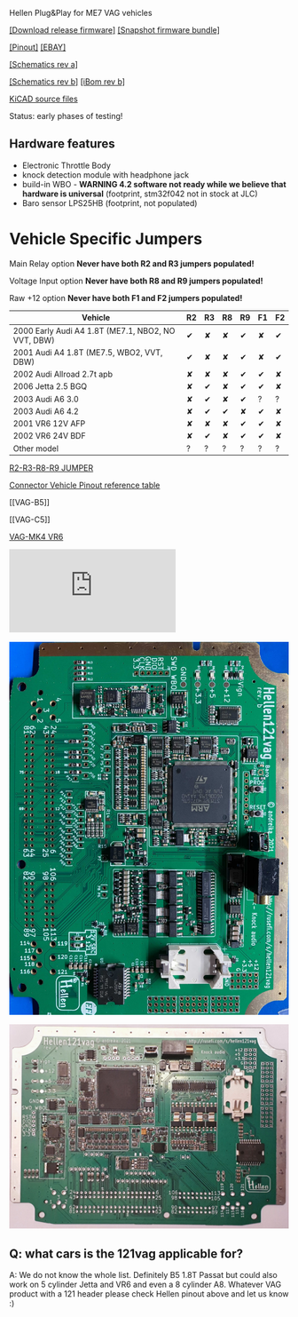 Hellen Plug&Play for ME7 VAG vehicles



[[Download release firmware]](https://github.com/rusefi/rusefi/releases/latest/download/rusefi_bundle_hellen121vag.zip)
[[Snapshot firmware bundle]](https://rusefi.com/build_server/rusefi_bundle_hellen121vag.zip)

[[Pinout]](https://rusefi.com/docs/pinouts/hellen/hellen121vag/)
[[EBAY]](https://www.ebay.com/itm/334048095704)

[[Schematics rev a]](https://github.com/rusefi/hellen121vag/raw/main/boards/hellen121vag-a/board/hellen121vag-a-schematic.pdf)


[[Schematics rev b]](https://github.com/rusefi/hellen121vag/raw/main/boards/hellen121vag-b/board/hellen121vag-b-schematic.pdf)
[[iBom rev b]](https://rusefi.com/docs/ibom/hellen121vag-b-ibom.html)



[KiCAD source files](https://github.com/rusefi/hellen121vag)

Status: early phases of testing!


## Hardware features

* Electronic Throttle Body
* knock detection module with headphone jack
* build-in WBO - **WARNING 4.2 software not ready while we believe that hardware is universal** (footprint, stm32f042 not in stock at JLC)
* Baro sensor LPS25HB (footprint, not populated)


# Vehicle Specific Jumpers

Main Relay option **Never have both R2 and R3 jumpers populated!** 

Voltage Input option **Never have both R8 and R9 jumpers populated!** 

Raw +12 option **Never have both F1 and F2 jumpers populated!** 

| Vehicle | R2 | R3 | R8 | R9 | F1 | F2 |
| --- | --- | --- | --- | --- | --- | --- |
| 2000 Early Audi A4 1.8T (ME7.1, NBO2, NO VVT, DBW) | ✔ | ✘ | ✘ | ✔ | ✘ | ✔ |
| 2001 Audi A4 1.8T (ME7.5, WBO2, VVT, DBW) | ✔ | ✘ | ✘ | ✔ | ✘ | ✔ |
| 2002 Audi Allroad 2.7t apb |  ✘ | ✘ | ✘ | ✔ | ✔ | ✘|
| 2006 Jetta 2.5 BGQ | ✘ | ✔ | ✘ | ✔ | ✔ | ✘ |
| 2003 Audi A6 3.0 | ✘ | ✔ | ✘ | ✔ | ? | ? |
| 2003 Audi A6 4.2 | ✘ | ✔ | ✔ | ✘ | ✔ | ✘ |
| 2001 VR6 12V AFP | ✘ | ✘ | ✘ | ✔ | ✔ | ✘ |
| 2002 VR6 24V BDF | ✘ | ✔ | ✘ | ✔ | ✔ | ✘|
| Other model | ? | ? | ? | ? | ? | ? |

[R2-R3-R8-R9 JUMPER](https://drive.google.com/file/d/1r4os5Ft1mQFYYcKLPqTyI-RTlIX4GPmx/view?usp=sharing)

[Connector Vehicle Pinout reference table](https://docs.google.com/spreadsheets/d/1H0cZPAJFbpprgSu1Y8BiAYzXbqddvIn-Hhod4QCVQwk)

[[VAG-B5]]

[[VAG-C5]]

[VAG-MK4 VR6](https://github.com/rusefi/rusefi/wiki/mk4-vr6-wiring)


![x](https://rusefi.com/forum/download/file.php?id=7575)

![x](Hardware/Hellen/hellen121vag-b.jpg)

![x](Hardware/Hellen/hellen121vag-a.jpg)

## Q: what cars is the 121vag applicable for?

A: We do not know the whole list. Definitely B5 1.8T Passat but could also work on 5 cylinder Jetta and VR6 and even a 8 cylinder A8. Whatever VAG product with a 121 header please check Hellen pinout above and let us know :)
